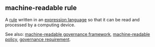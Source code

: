 ## machine-readable rule

<p class="c8"><span>A </span><span class="c2"><a class="c3" href="#h.v7s575ulon74">rule</a></span><span>&nbsp;</span><span>written in an </span><span class="c2"><a class="c3" href="#h.21tvck8eyp4o">expression language</a></span><span class="c0">&nbsp;so that it can be read and processed by a computing device. </span></p><p class="c8"><span>See also: </span><span class="c2"><a class="c3" href="#h.fsrggzqf7bjg">machine-readable governance framework</a></span><span>, </span><span class="c2"><a class="c3" href="#h.4x7tsm56oicm">machine-readable policy</a></span><span>, </span><span class="c2"><a class="c3" href="#h.j4z5czk0dk8t">governance requirement</a></span><span class="c0">.</span></p>


